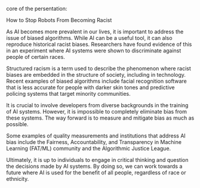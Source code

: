 core of the persentation:


How to Stop Robots From Becoming Racist

As AI becomes more prevalent in our lives, it is important to address the issue of biased algorithms. While AI can be a useful tool, it can also reproduce historical racist biases. Researchers have found evidence of this in an experiment where AI systems were shown to discriminate against people of certain races.

Structured racism is a term used to describe the phenomenon where racist biases are embedded in the structure of society, including in technology. Recent examples of biased algorithms include facial recognition software that is less accurate for people with darker skin tones and predictive policing systems that target minority communities.

It is crucial to involve developers from diverse backgrounds in the training of AI systems. However, it is impossible to completely eliminate bias from these systems. The way forward is to measure and mitigate bias as much as possible.

Some examples of quality measurements and institutions that address AI bias include the Fairness, Accountability, and Transparency in Machine Learning (FAT/ML) community and the Algorithmic Justice League.

Ultimately, it is up to individuals to engage in critical thinking and question the decisions made by AI systems. By doing so, we can work towards a future where AI is used for the benefit of all people, regardless of race or ethnicity.
